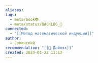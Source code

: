```yaml
---
aliases: 
tags:
  - meta/book📚
  - meta/status/BACKLOG_🌰
connected:
  - "[[Метод математической индукции]]"
author:
  - Соминский
recommendation: "[[👤 Дайняк]]"
created: 2024-01-22 11:13
---
```




